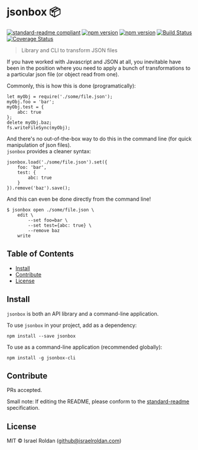 # jsonbox 📦

[![standard-readme compliant](https://img.shields.io/badge/standard--readme-OK-green.svg?style=flat-square)](https://github.com/RichardLitt/standard-readme) [![npm version](https://badge.fury.io/js/jsonbox.svg)](https://badge.fury.io/js/jsonbox) [![npm version](https://badge.fury.io/js/jsonbox-cli.svg)](https://badge.fury.io/js/jsonbox-cli) [![Build Status](https://travis-ci.org/israelroldan/jsonbox.svg?branch=master)](https://travis-ci.org/israelroldan/jsonbox) [![Coverage Status](https://coveralls.io/repos/github/israelroldan/jsonbox/badge.svg?branch=master)](https://coveralls.io/github/israelroldan/jsonbox?branch=master)

> Library and CLI to transform JSON files

If you have worked with Javascript and JSON at all, you inevitable have been in the position where you need to apply a bunch of transformations to a particular json file (or object read from one).

Commonly, this is how this is done (programatically):

    let myObj = require('./some/file.json');
    myObj.foo = 'bar';
    myObj.test = {
        abc: true
    };
    delete myObj.baz;
    fs.writeFileSync(myObj);

And there's no out-of-the-box way to do this in the command line (for quick manipulation of json files).  
`jsonbox` provides a cleaner syntax:

    jsonbox.load('./some/file.json').set({
        foo: 'bar',
        test: {
            abc: true
        }
    }).remove('baz').save();

And this can even be done directly from the command line!

    $ jsonbox open ./some/file.json \
        edit \
            --set foo=bar \
            --set test={abc: true} \
            --remove baz
        write

## Table of Contents

- [Install](#install)
- [Contribute](#contribute)
- [License](#license)

## Install

`jsonbox` is both an API library and a command-line application.  

To use `jsonbox` in your project, add as a dependency:
```
npm install --save jsonbox
```
To use as a command-line application (recommended globally):
```
npm install -g jsonbox-cli
```

## Contribute

PRs accepted.

Small note: If editing the README, please conform to the [standard-readme](https://github.com/RichardLitt/standard-readme) specification.

## License

MIT © Israel Roldan (github@israelroldan.com)
